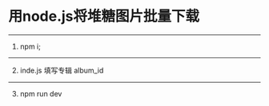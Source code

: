 用node.js将堆糖图片批量下载
======================
---
1. npm i;
---
2. inde.js 填写专辑 album_id
---
3. npm run dev